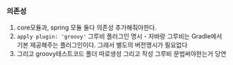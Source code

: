 ### 의존성
1. core모듈과, spring 모듈 둘다 의존성 추가해줘야한다.
2. `apply plugin: 'groovy'` 그루비 플러그인 명시 - 자바랑 그루비는 Gradle에서 기본 제공해주는 플러그인이다. 그래서 별도의 버전명시가 필요없다
3. 그리고 groovy테스트코드 폴더 따로생성 그리고 작성 그루비 문법써야한는거 당연
